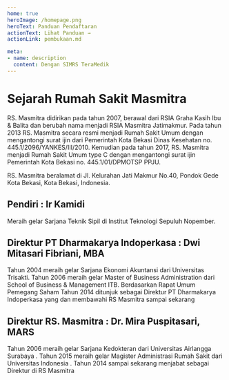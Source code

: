 ```yaml
---
home: true
heroImage: /homepage.png
heroText: Panduan Pendaftaran
actionText: Lihat Panduan →
actionLink: pembukaan.md

meta:
- name: description
  content: Dengan SIMRS TeraMedik
---
```


# Sejarah Rumah Sakit Masmitra

RS. Masmitra didirikan pada tahun 2007, berawal dari RSIA Graha Kasih Ibu & Balita dan berubah nama menjadi RSIA Masmitra Jatimakmur. Pada tahun 2013 RS. Masmitra secara resmi menjadi Rumah Sakit Umum dengan mengantongi surat ijin dari Pemerintah Kota Bekasi Dinas Kesehatan no. 445.1/2096/YANKES/III/2010. Kemudian pada tahun 2017, RS. Masmitra menjadi Rumah Sakit Umum type C dengan mengantongi surat ijin Pemerintah Kota Bekasi no. 445.1/01/DPMOTSP PPJU.

RS. Masmitra beralamat di Jl. Kelurahan Jati Makmur No.40, Pondok Gede Kota Bekasi, Kota Bekasi, Indonesia.

## Pendiri : Ir Kamidi
Meraih gelar Sarjana Teknik Sipil di Institut Teknologi Sepuluh Nopember.

## Direktur PT Dharmakarya Indoperkasa : Dwi Mitasari Fibriani, MBA
Tahun 2004 meraih gelar Sarjana Ekonomi Akuntansi dari Universitas Trisakti. Tahun 2006 meraih gelar Master of Business Administration dari School of Business & Management ITB.  Berdasarkan Rapat Umum Pemegang Saham Tahun 2014 ditunjuk sebagai Direktur PT Dharmakarya Indoperkasa yang dan membawahi RS Masmitra sampai sekarang

## Direktur RS. Masmitra : Dr. Mira Puspitasari, MARS
Tahun 2006 meraih gelar Sarjana Kedokteran dari Universitas Airlangga Surabaya . Tahun 2015 meraih gelar Magister Administrasi Rumah Sakit dari Universitas Indonesia .  Tahun 2014 sampai sekarang menjabat sebagai Direktur di RS Masmitra